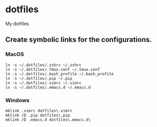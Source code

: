 # dotfiles
My dotfiles

## Create symbolic links for the configurations.

### MacOS

    ln -s ~/.dotfiles/.zshrc ~/.zshrc
    ln -s ~/.dotfiles/.tmux.conf ~/.tmux.conf
    ln -s ~/.dotfiles/.bash_profile ~/.bash_profile
    ln -s ~/.dotfiles/.pip ~/.pip
    ln -s ~/.dotfiles/.vimrc ~/.vimrc
    ln -s ~/.dotfiles/.emacs.d ~/.emacs.d

### Windows

    mklink .vimrc dotfiles\.vimrc
    mklink /D .pip dotfiles\.pip 
    mklink /D .emacs.d dotfiles\.emacs.d\
